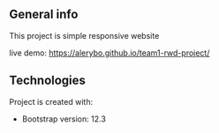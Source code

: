## General info

This project is simple responsive website

live demo: https://alerybo.github.io/team1-rwd-project/

## Technologies

Project is created with:

- Bootstrap version: 12.3

